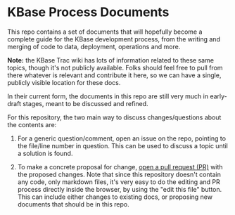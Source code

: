 # KBase Process Documents

This repo contains a set of documents that will hopefully become a complete
guide for the KBase development process, from the writing and merging of code
to data, deployment, operations and more.

**Note:** the KBase Trac wiki has lots of information related to these same topics, though it's not publicly available.  Folks should feel free to pull from there whatever is relevant and contribute it here, so we can have a single, publicly visible location for these docs.

In their current form, the documents in this repo are still very much in early-draft stages, meant to
be discussed and refined.

For this repository, the two main way to discuss changes/questions about the
contents are:

1. For a generic question/comment, open an issue on the repo, pointing to the
   file/line number in question. This can be used to discuss a topic until a
   solution is found.

1. To make a concrete proposal for change, [open a pull request (PR)](https://help.github.com/articles/using-pull-requests/) with the
   proposed changes. Note that since this repository doesn't contain any code,
   only markdown files, it's very easy to do the editing and PR process
   directly inside the browser, by using the "edit this file" button.  This can include either changes to existing docs, or proposing new documents that should be in this repo.
